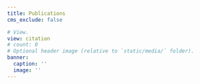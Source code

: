 ```yaml
---
title: Publications
cms_exclude: false

# View.
view: citation
# count: 0
# Optional header image (relative to `static/media/` folder).
banner:
  caption: ''
  image: ''
---
```

